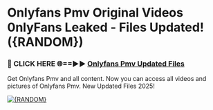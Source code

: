 # Onlyfans Pmv Original Videos 0nlyFans Leaked - Files Updated! ({RANDOM})

<h3>🔴 CLICK HERE 🌐==►► <a href="https://betterlinks.top/A2PfLJ" rel="nofollow">Onlyfans Pmv Updated Files</a></h3>

Get Onlyfans Pmv and all content. Now you can access all videos and pictures of Onlyfans Pmv. New Updated Files 2025!

[![{RANDOM}](https://i.imgur.com/ppqm5kG.gif)](https://betterlinks.top/A2PfLJ)